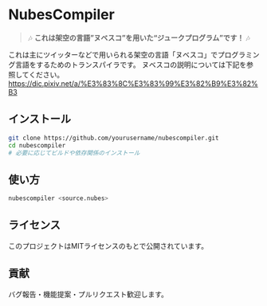 # NubesCompiler

> 🎶 **これは架空の言語”ヌベスコ”を用いた“ジュークプログラム”です！** 🎶

これは主にツイッターなどで用いられる架空の言語「ヌベスコ」でプログラミング言語をするためのトランスパイラです。
ヌベスコの説明については下記を参照してください。<br>
https://dic.pixiv.net/a/%E3%83%8C%E3%83%99%E3%82%B9%E3%82%B3

## インストール

```bash
git clone https://github.com/yourusername/nubescompiler.git
cd nubescompiler
# 必要に応じてビルドや依存関係のインストール
```

## 使い方

```bash
nubescompiler <source.nubes>
```


## ライセンス

このプロジェクトはMITライセンスのもとで公開されています。

## 貢献

バグ報告・機能提案・プルリクエスト歓迎します。